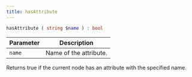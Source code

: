 ```yaml
---
title: hasAttribute
---
```


```php
hasAttribute ( string $name ) : bool
```

| Parameter | Description
| --------- | -----------
| `name`    | Name of the attribute.

Returns true if the current node has an attribute with the specified name.